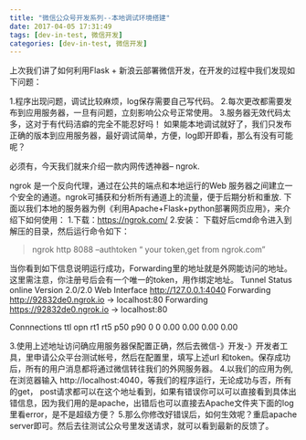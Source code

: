 ```yaml
---
title: "微信公众号开发系列--本地调试环境搭建"
date: 2017-04-05 17:31:49
tags: [dev-in-test, 微信开发]
categories: [dev-in-test, 微信开发]
---
```

上次我们讲了如何利用Flask + 新浪云部署微信开发，在开发的过程中我们发现如下问题：

<!--more-->

1.程序出现问题，调试比较麻烦，log保存需要自己写代码。
2.每次更改都需要发布到应用服务器，一旦有问题，立刻影响公众号正常使用。
3.服务器无效代码太多，这对于有代码洁癖的完全不能忍好吗！
如果能本地调试就好了，我们只发布正确的版本到应用服务器，最好调试简单，方便，log即开即看，那么有没有可能呢？

必须有，今天我们就来介绍一款内网传透神器– ngrok.

ngrok 是一个反向代理，通过在公共的端点和本地运行的Web 服务器之间建立一个安全的通道。ngrok可捕获和分析所有通道上的流量，便于后期分析和重放.
下面以我们本地的服务器为例《利用Apache+Flask+python部署网页应用》，来介绍下如何使用：
1.下载：https://ngrok.com/
2.安装：
下载好后cmd命令进入到解压的目录，然后运行命令如下：
>ngrok http 8088 –authtoken “ your token,get from ngrok.com”

当你看到如下信息说明运行成功，Forwarding里的地址就是外网能访问的地址。
这里需注意，你注册号后会有一个唯一的token，用作绑定地址。
Tunnel Status                 online
Version                       2.0/2.0
Web Interface                 http://127.0.0.1:4040
Forwarding                    http://92832de0.ngrok.io -> localhost:80
Forwarding                    https://92832de0.ngrok.io -> localhost:80
 
Connnections                  ttl     opn     rt1     rt5     p50     p90
                              0       0       0.00    0.00    0.00    0.00
        
3.使用上述地址访问确应用服务器保配置正确，然后去微信-》开发-》开发者工具，里申请公众平台测试帐号，然后在配置里，填写上述url 和token。保存成功后，所有的用户消息都将通过微信转往我们的外网服务器。
4.以我们的应用为例, 在浏览器输入 http://localhost:4040，等我们的程序运行，无论成功与否，所有的get， post请求都可以在这个地址看到，如果有错误你可以可以直接看到具体出错信息，因为我们用的是apache，出错后也可以直接去Apache文件夹下面的log里看error，是不是超级方便？
5.那么你修改好错误后，如何生效呢？重启apache server即可。然后去往测试公众号里发送请求，就可以看到最新的反馈了。